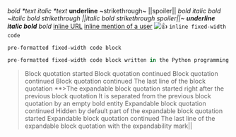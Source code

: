 <!--
 * @Author: kevin.z.y kevin.cn.zhengyang@gmail.com
 * @Date: 2025-03-08 11:59:42
 * @LastEditors: kevin.z.y kevin.cn.zhengyang@gmail.com
 * @LastEditTime: 2025-03-08 11:59:47
 * @FilePath: /IntelligenceAgent/app/imbot/format.md
 * @Description: 
 * Copyright (c) 2025 by ${git_name_email}, All Rights Reserved.
-->
*bold \*text*
_italic \*text_
__underline__
~strikethrough~
||spoiler||
*bold _italic bold ~italic bold strikethrough ||italic bold strikethrough spoiler||~ __underline italic bold___ bold*
[inline URL](http://www.example.com/)
[inline mention of a user](tg://user?id=123456789)
![👍](tg://emoji?id=5368324170671202286)
`inline fixed-width code`
```
pre-formatted fixed-width code block
```
```python
pre-formatted fixed-width code block written in the Python programming language
```
>Block quotation started
>Block quotation continued
>Block quotation continued
>Block quotation continued
>The last line of the block quotation
**>The expandable block quotation started right after the previous block quotation
>It is separated from the previous block quotation by an empty bold entity
>Expandable block quotation continued
>Hidden by default part of the expandable block quotation started
>Expandable block quotation continued
>The last line of the expandable block quotation with the expandability mark||